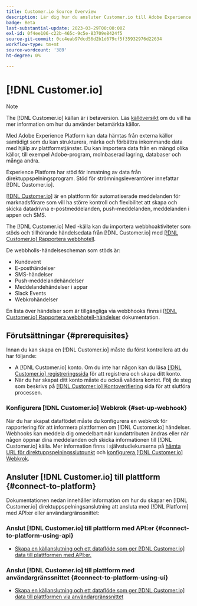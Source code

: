 ```yaml
---
title: Customer.io Source Overview
description: Lär dig hur du ansluter Customer.io till Adobe Experience Platform med hjälp av API:er eller användargränssnittet genom att utnyttja webbhooks
badge: Beta
last-substantial-update: 2023-03-29T00:00:00Z
exl-id: 0f4ee106-c22b-465c-9c5e-83709e8424f5
source-git-commit: 0cc4eab97dcd56d2b1d679cf5f35932976d22634
workflow-type: tm+mt
source-wordcount: '389'
ht-degree: 0%

---
```


# [!DNL Customer.io]

>[!NOTE]
>
>The [!DNL Customer.io] källan är i betaversion. Läs [källöversikt](../../home.md#terms-and-conditions) om du vill ha mer information om hur du använder betamärkta källor.

Med Adobe Experience Platform kan data hämtas från externa källor samtidigt som du kan strukturera, märka och förbättra inkommande data med hjälp av plattformstjänster. Du kan importera data från en mängd olika källor, till exempel Adobe-program, molnbaserad lagring, databaser och många andra.

Experience Platform har stöd för inmatning av data från direktuppspelningsprogram. Stöd för strömningsleverantörer innefattar [!DNL Customer.io].

[[!DNL Customer.io]](https://customer.io/) är en plattform för automatiserade meddelanden för marknadsförare som vill ha större kontroll och flexibilitet att skapa och skicka datadrivna e-postmeddelanden, push-meddelanden, meddelanden i appen och SMS.

The [!DNL Customer.io] Med -källa kan du importera webbhoaktiviteter som stöds och tillhörande händelsedata från [!DNL Customer.io] med [[!DNL Customer.io] Rapportera webbhotell](https://customer.io/docs/api/webhooks/).

De webbholls-händelsescheman som stöds är:

* Kundevent
* E-posthändelser
* SMS-händelser
* Push-meddelandehändelser
* Meddelandehändelser i appar
* Slack Events
* Webkrohändelser

En lista över händelser som är tillgängliga via webbhooks finns i [[!DNL Customer.io] Rapportera webbhotell-händelser](https://customer.io/docs/webhooks/#events) dokumentation.

## Förutsättningar {#prerequisites}

Innan du kan skapa en [!DNL Customer.io] måste du först kontrollera att du har följande:

* A [!DNL Customer.io] konto. Om du inte har någon kan du läsa [[!DNL Customer.io] registreringssida](https://fly.customer.io/signup) för att registrera och skapa ditt konto.
* När du har skapat ditt konto måste du också validera kontot. Följ de steg som beskrivs på [[!DNL Customer.io] Kontoverifiering](https://customer.io/docs/account-verification/) sida för att slutföra processen.

### Konfigurera [!DNL Customer.io] Webkrok {#set-up-webhook}

När du har skapat dataflödet måste du konfigurera en webkrok för rapportering för att informera plattformen om [!DNL Customer.io] händelser. Webhooks kan meddela dig omedelbart när kundattributen ändras eller när någon öppnar dina meddelanden och skicka informationen till [!DNL Customer.io] källa. Mer information finns i självstudiekurserna på [hämta URL för direktuppspelningsslutpunkt](../../tutorials/ui/create/marketing-automation/customerio-webhook.md#get-streaming-endpoint) och [konfigurera [!DNL Customer.io] Webkrok](../../tutorials/ui/create/marketing-automation/customerio-webhook.md#set-up-webhook).

## Ansluter [!DNL Customer.io] till plattform {#connect-to-platform}

Dokumentationen nedan innehåller information om hur du skapar en [!DNL Customer.io] direktuppspelningsanslutning att ansluta med [!DNL Platform] med API:er eller användargränssnittet:

### Anslut [!DNL Customer.io] till plattform med API:er {#connect-to-platform-using-api}

* [Skapa en källanslutning och ett dataflöde som ger [!DNL Customer.io] data till plattformen med API:er.](../../tutorials/api/create/marketing-automation/customerio-webhook.md)

### Anslut [!DNL Customer.io] till plattform med användargränssnittet {#connect-to-platform-using-ui}

* [Skapa en källanslutning och ett dataflöde som ger [!DNL Customer.io] data till plattformen via användargränssnittet](../../tutorials/ui/create/marketing-automation/customerio-webhook.md)
